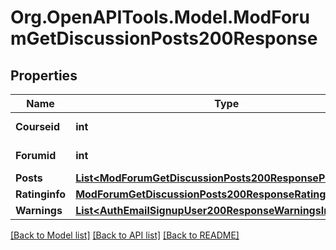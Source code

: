 # Org.OpenAPITools.Model.ModForumGetDiscussionPosts200Response

## Properties

Name | Type | Description | Notes
------------ | ------------- | ------------- | -------------
**Courseid** | **int** | The forum course id | [default to null]
**Forumid** | **int** | The forum id | [default to null]
**Posts** | [**List&lt;ModForumGetDiscussionPosts200ResponsePostsInner&gt;**](ModForumGetDiscussionPosts200ResponsePostsInner.md) |  | 
**Ratinginfo** | [**ModForumGetDiscussionPosts200ResponseRatinginfo**](ModForumGetDiscussionPosts200ResponseRatinginfo.md) |  | [optional] 
**Warnings** | [**List&lt;AuthEmailSignupUser200ResponseWarningsInner&gt;**](AuthEmailSignupUser200ResponseWarningsInner.md) |  | [optional] 

[[Back to Model list]](../README.md#documentation-for-models) [[Back to API list]](../README.md#documentation-for-api-endpoints) [[Back to README]](../README.md)

